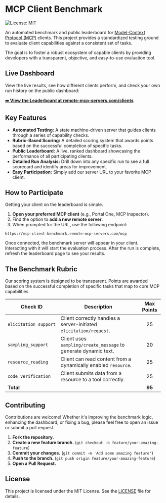 # MCP Client Benchmark

[![License: MIT](https://img.shields.io/badge/License-MIT-yellow.svg?style=for-the-badge)](https://opensource.org/licenses/MIT)

An automated benchmark and public leaderboard for [Model-Context Protocol (MCP)](https://modelcontext.dev/) clients. This project provides a standardized testing ground to evaluate client capabilities against a consistent set of tasks.

The goal is to foster a robust ecosystem of capable clients by providing developers with a transparent, objective, and easy-to-use evaluation tool.

## Live Dashboard

View the live results, see how different clients perform, and check your own run history on the public dashboard:

**[➡️ View the Leaderboard at remote-mcp-servers.com/clients](https://remote-mcp-servers.com/clients)**

## Key Features

- **Automated Testing:** A state machine-driven server that guides clients through a series of capability checks.
- **Rubric-Based Scoring:** A detailed scoring system that awards points based on the successful completion of specific tasks.
- **Public Leaderboard:** A live, ranked dashboard showcasing the performance of all participating clients.
- **Detailed Run Analysis:** Drill down into any specific run to see a full scorecard and identify areas for improvement.
- **Easy Participation:** Simply add our server URL to your favorite MCP client.

## How to Participate

Getting your client on the leaderboard is simple.

1.  **Open your preferred MCP client** (e.g., Portal One, MCP Inspector).
2.  Find the option to **add a new remote server**.
3.  When prompted for the URL, use the following endpoint:

```
https://mcp-client-benchmark.remote-mcp-servers.com/mcp
```

Once connected, the benchmark server will appear in your client. Interacting with it will start the evaluation process. After the run is complete, refresh the leaderboard page to see your results.

## The Benchmark Rubric

Our scoring system is designed to be transparent. Points are awarded based on the successful completion of specific tasks that map to core MCP capabilities.

| Check ID              | Description                                                        | Max Points |
| --------------------- | ------------------------------------------------------------------ | :--------: |
| `elicitation_support` | Client correctly handles a server-initiated `elicitation/request`. |     25     |
| `sampling_support`    | Client uses `sampling/create_message` to generate dynamic text.    |     20     |
| `resource_reading`    | Client can read content from a dynamically enabled `resource`.     |     25     |
| `code_verification`   | Client submits data from a resource to a tool correctly.           |     25     |
| **Total**             |                                                                    |   **95**   |

## Contributing

Contributions are welcome! Whether it's improving the benchmark logic, enhancing the dashboard, or fixing a bug, please feel free to open an issue or submit a pull request.

1.  **Fork the repository.**
2.  **Create a new feature branch.** (`git checkout -b feature/your-amazing-feature`)
3.  **Commit your changes.** (`git commit -m 'Add some amazing feature'`)
4.  **Push to the branch.** (`git push origin feature/your-amazing-feature`)
5.  **Open a Pull Request.**

## License

This project is licensed under the MIT License. See the [LICENSE](LICENSE) file for details.
